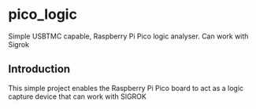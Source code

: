 # pico_logic
Simple USBTMC capable, Raspberry Pi Pico logic analyser. Can work with Sigrok

## Introduction
This simple project enables the Raspberry Pi Pico board to act as a logic capture device that can work with SIGROK
